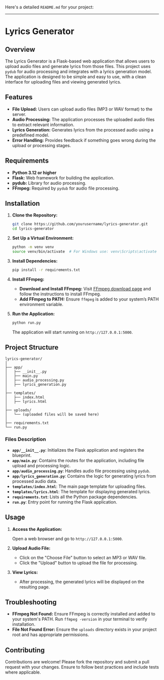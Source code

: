 Here's a detailed `README.md` for your project:

---

# Lyrics Generator

## Overview

The Lyrics Generator is a Flask-based web application that allows users to upload audio files and generate lyrics from those files. This project uses `pydub` for audio processing and integrates with a lyrics generation model. The application is designed to be simple and easy to use, with a clean interface for uploading files and viewing generated lyrics.

## Features

- **File Upload:** Users can upload audio files (MP3 or WAV format) to the server.
- **Audio Processing:** The application processes the uploaded audio files to extract relevant information.
- **Lyrics Generation:** Generates lyrics from the processed audio using a predefined model.
- **Error Handling:** Provides feedback if something goes wrong during the upload or processing stages.

## Requirements

- **Python 3.12 or higher**
- **Flask:** Web framework for building the application.
- **pydub:** Library for audio processing.
- **FFmpeg:** Required by `pydub` for audio file processing.

## Installation

1. **Clone the Repository:**

   ```bash
   git clone https://github.com/yourusername/lyrics-generator.git
   cd lyrics-generator
   ```

2. **Set Up a Virtual Environment:**

   ```bash
   python -m venv venv
   source venv/bin/activate  # For Windows use: venv\Scripts\activate
   ```

3. **Install Dependencies:**

   ```bash
   pip install -r requirements.txt
   ```

4. **Install FFmpeg:**

   - **Download and Install FFmpeg:** Visit [FFmpeg download page](https://ffmpeg.org/download.html) and follow the instructions to install FFmpeg.
   - **Add FFmpeg to PATH:** Ensure `ffmpeg` is added to your system’s PATH environment variable.

5. **Run the Application:**

   ```bash
   python run.py
   ```

   The application will start running on `http://127.0.0.1:5000`.

## Project Structure

```
lyrics-generator/
│
├── app/
│   ├── __init__.py
│   ├── main.py
│   ├── audio_processing.py
│   ├── lyrics_generation.py
│
├── templates/
│   ├── index.html
│   ├── lyrics.html
│
├── uploads/
│   └── (uploaded files will be saved here)
│
├── requirements.txt
└── run.py
```

### Files Description

- **`app/__init__.py`**: Initializes the Flask application and registers the blueprint.
- **`app/main.py`**: Contains the routes for the application, including file upload and processing logic.
- **`app/audio_processing.py`**: Handles audio file processing using `pydub`.
- **`app/lyrics_generation.py`**: Contains the logic for generating lyrics from processed audio data.
- **`templates/index.html`**: The main page template for uploading files.
- **`templates/lyrics.html`**: The template for displaying generated lyrics.
- **`requirements.txt`**: Lists all the Python package dependencies.
- **`run.py`**: Entry point for running the Flask application.

## Usage

1. **Access the Application:**

   Open a web browser and go to `http://127.0.0.1:5000`.

2. **Upload Audio File:**

   - Click on the "Choose File" button to select an MP3 or WAV file.
   - Click the "Upload" button to upload the file for processing.

3. **View Lyrics:**

   - After processing, the generated lyrics will be displayed on the resulting page.

## Troubleshooting

- **FFmpeg Not Found:** Ensure FFmpeg is correctly installed and added to your system's PATH. Run `ffmpeg -version` in your terminal to verify installation.
- **File Not Found Error:** Ensure the `uploads` directory exists in your project root and has appropriate permissions.

## Contributing

Contributions are welcome! Please fork the repository and submit a pull request with your changes. Ensure to follow best practices and include tests where applicable.